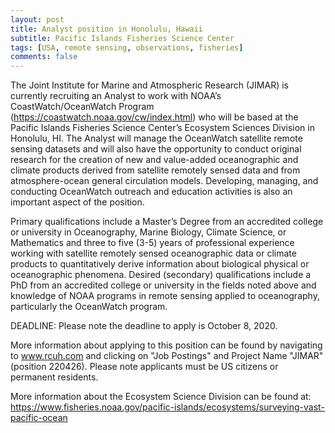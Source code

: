 ```yaml
---
layout: post
title: Analyst position in Honolulu, Hawaii
subtitle: Pacific Islands Fisheries Science Center
tags: [USA, remote sensing, observations, fisheries]
comments: false
---
```

The Joint Institute for Marine and Atmospheric Research (JIMAR) is
currently recruiting an Analyst to work with NOAA’s CoastWatch/OceanWatch
Program (https://coastwatch.noaa.gov/cw/index.html) who will be based at
the Pacific Islands Fisheries Science Center’s Ecosystem Sciences Division
in Honolulu, HI.  The Analyst will manage the OceanWatch satellite remote
sensing datasets and will also have the opportunity to conduct original
research for the creation of new and value-added oceanographic and climate
products derived from satellite remotely sensed data and from
atmosphere-ocean general circulation models.  Developing, managing, and
conducting OceanWatch outreach and education activities is also an
important aspect of the position.

Primary qualifications include a Master’s Degree from an accredited college
or university in Oceanography, Marine Biology, Climate Science, or
Mathematics and three to five (3-5) years of professional experience
working with satellite remotely sensed oceanographic data or climate
products to quantitatively derive information about biological physical or
oceanographic phenomena.  Desired (secondary) qualifications include a PhD
from an accredited college or university in the fields noted above and
knowledge of NOAA programs in remote sensing applied to oceanography,
particularly the OceanWatch program.

DEADLINE: Please note the deadline to apply is October 8, 2020.

More information about applying to this position can be found by navigating
to www.rcuh.com and clicking on "Job Postings" and Project Name "JIMAR"
(position 220426). Please note applicants must be US citizens or permanent
residents.

More information about the Ecosystem Science Division can be found at:
https://www.fisheries.noaa.gov/pacific-islands/ecosystems/surveying-vast-pacific-ocean
